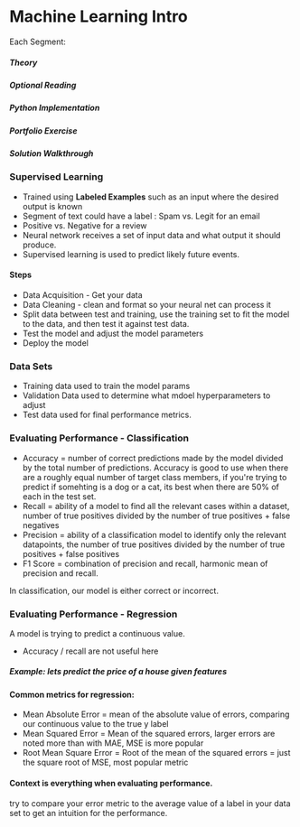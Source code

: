 # Machine Learning Intro

Each Segment: 
##### Theory
##### Optional Reading
##### Python Implementation
##### Portfolio Exercise
##### Solution Walkthrough


### Supervised Learning
- Trained using **Labeled Examples** such as an input where the desired output is known
- Segment of text could have a label : Spam vs. Legit for an email
- Positive vs. Negative for a review
- Neural network receives a set of input data and what output it should produce. 
- Supervised learning is used to predict likely future events. 

#### Steps 
- Data Acquisition - Get your data
- Data Cleaning - clean and format so your neural net can process it
- Split data between test and training, use the training set to fit the model to the data, and then test it against test data. 
- Test the model and adjust the model parameters
- Deploy the model

### Data Sets
- Training data used to train the model params
- Validation Data used to determine what mdoel hyperparameters to adjust
- Test data used for final performance metrics.


### Evaluating Performance - Classification
- Accuracy = number of correct predictions made by the model divided by the total number of predictions. Accuracy is good to use when there are a roughly equal number of target class members, if you're trying to predict if somehting is a dog or a cat, its best when there are 50% of each in the test set.
- Recall = ability of a model to find all the relevant cases within a dataset, number of true positives divided by the number of true positives + false negatives
- Precision = ability of a classification model to identify only the relevant datapoints, the number of true positives divided by the number of true positives + false positives
- F1 Score = combination of precision and recall, harmonic mean of precision and recall. 

In classification, our model is either correct or incorrect. 

### Evaluating Performance - Regression
A model is trying to predict a continuous value.

- Accuracy / recall are not useful here

##### Example: lets predict the price of a house given features
#### Common metrics for regression:
- Mean Absolute Error = mean of the absolute value of errors, comparing our continuous value to the true y label
- Mean Squared Error = Mean of the squared errors, larger errors are noted more than with MAE, MSE is more popular
- Root Mean Square Error = Root of the mean of the squared errors = just the square root of MSE, most popular metric

#### Context is everything when evaluating performance.
try to compare your error metric to the average value of a label in your data set to get an intuition for the performance.








